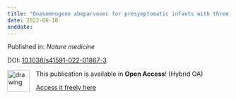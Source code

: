 ```yaml
---
title: "Onasemnogene abeparvovec for presymptomatic infants with three copies of SMN2 at risk for spinal muscular atrophy: the Phase III SPR1NT trial."
date: 2022-06-18
enddate:
---
```


Published in: *Nature medicine*

DOI: [10.1038/s41591-022-01867-3](https://doi.org/10.1038/s41591-022-01867-3)

<img src="https://upload.wikimedia.org/wikipedia/commons/thumb/7/77/Open_Access_logo_PLoS_transparent.svg/800px-Open_Access_logo_PLoS_transparent.svg.png" alt="drawing" width="50" align="left"/> &nbsp;&nbsp;&nbsp;This publication is available in **Open Access**! (Hybrid OA)

&nbsp;&nbsp;&nbsp;[Access it freely here](https://www.nature.com/articles/s41591-022-01867-3.pdf
)

